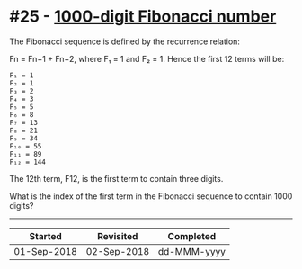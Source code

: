 # #25 - [1000-digit Fibonacci number](https://projecteuler.net/problem=25)

The Fibonacci sequence is defined by the recurrence relation:

Fn = Fn−1 + Fn−2, where F₁ = 1 and F₂ = 1.
Hence the first 12 terms will be:

```
F₁ = 1
F₂ = 1
F₃ = 2
F₄ = 3
F₅ = 5
F₆ = 8
F₇ = 13
F₈ = 21
F₉ = 34
F₁₀ = 55
F₁₁ = 89
F₁₂ = 144
```

The 12th term, F12, is the first term to contain three digits.

What is the index of the first term in the Fibonacci sequence to contain 1000 digits?

---

| Started     | Revisited   | Completed   |
| ----------- | ----------- | ----------- |
| 01-Sep-2018 | 02-Sep-2018 | dd-MMM-yyyy |
